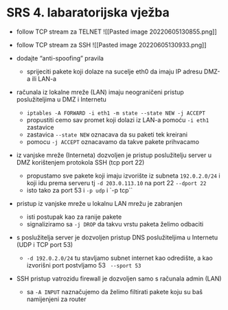# SRS 4. labaratorijska vježba
- follow TCP stream za TELNET ![[Pasted image 20220605130855.png]]
- follow TCP stream za SSH ![[Pasted image 20220605130933.png]]

- dodajte “anti-spoofing” pravila
	- sprijeciti pakete koji dolaze na sucelje eth0 da imaju IP adresu DMZ-a ili LAN-a
- računala iz lokalne mreže (LAN) imaju neograničeni pristup poslužiteljima u DMZ i Internetu
	- `iptables -A FORWARD -i eth1 -m state --state NEW -j ACCEPT`
	- propustiti cemo sav promet koji dolazi iz LAN-a pomoću `-i eth1` zastavice
	- zastavica `--state NEW` oznacava da su paketi tek kreirani
	- pomocu `-j ACCEPT` oznacavamo da takve pakete prihvacamo
- iz vanjske mreže (Interneta) dozvoljen je pristup poslužitelju server u DMZ korištenjem protokola SSH (tcp port 22)
	- propustamo sve pakete koji imaju izvorište iz subneta `192.0.2.0/24` i koji idu prema serveru tj `-d 203.0.113.10` na port 22 `--dport 22`
	- isto tako za port 53 i `-p udp` i `-p tcp``
- pristup iz vanjske mreže u lokalnu LAN mrežu je zabranjen
	- isti postupak kao za ranije pakete
	- signaliziramo sa `-j DROP` da takvu vrstu paketa želimo odbaciti
- s poslužitelja server je dozvoljen pristup DNS poslužiteljima u Internetu (UDP i TCP port 53)
	- `-d 192.0.2.0/24` tu stavljamo subnet internet kao odredište, a kao izvorišni port postvljamo 53 ` --sport 53`
- SSH pristup vatrozidu firewall je dozvoljen samo s računala admin (LAN)
	- sa `-A INPUT` naznačujemo da želimo filtirati pakete koju su baš namijenjeni za router